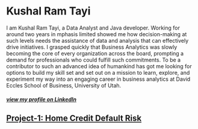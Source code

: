 # Kushal Ram Tayi

I am Kushal Ram Tayi, a Data Analyst and Java developer. Working for around two years in mphasis limited showed me how decision-making at such levels needs the assistance of data and analysis that can effectively drive initiatives. I grasped quickly that Business Analytics was slowly becoming the core of every organization across the board, prompting a demand for professionals who could fulfill such commitments.
To be a contributor to such an advanced idea of humankind has got me looking for options to build my skill set and set out on a mission to learn, explore, and experiment my way into an engaging career in business analytics at David Eccles School of Business, University of Utah.

##### [view my profile on LinkedIn](https://www.linkedin.com/in/kushal-ram-tayi-88178b191/)


## [Project-1: Home Credit Default Risk](https://github.com/tkram10/Career_Capstone)



